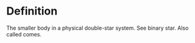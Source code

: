 # Definition

The smaller body in a physical double-star system. See binary star. Also
called comes.
